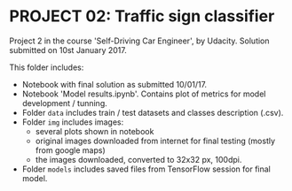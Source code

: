 # PROJECT 02: Traffic sign classifier

Project 2 in the course 'Self-Driving Car Engineer', by Udacity.
Solution submitted on 10st January 2017.  

This folder includes:  

* Notebook with final solution as submitted 10/01/17.
* Notebook 'Model results.ipynb'. Contains plot of metrics for model development / tunning.
* Folder `data` includes train / test datasets and classes description (.csv).
* Folder `img` includes images:
	- several plots shown in notebook
	- original images downloaded from internet for final testing (mostly from google maps)
	- the images downloaded, converted to 32x32 px, 100dpi.
* Folder `models` includes saved files from TensorFlow session for final model.

